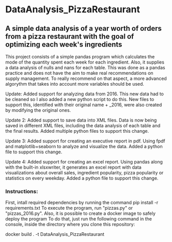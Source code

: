 # DataAnalysis_PizzaRestaurant

## A simple data analysis of a year worth of orders from a pizza restaurant with the goal of optimizing each week's ingredients

This project consists of a simple pandas program which calculates the mode of the quantity spent each week for each ingredient.
Also, it supplies a data analysis of nulls and nans for each table.
This was done as a pandas practice and does not have the aim to make real recommendations on supply management.
To really recommend on that aspect, a more advanced algorythm that takes into account more variables should be used.

Update: 
Added support for analyzing data from 2016. This new data had to be cleaned so I also added a new python script to do this.
New files to support this, identified with their original name + _2016, were also created by modifying the original ones.

Update 2:
Added support to save data into XML files. Data is now being saved in different XML files, including the data analysis of each table and
the final results. Added multiple python files to support this change.

Update 3:
Added support for creating an executive report in pdf. Using fpdf and matplotlib+seaborn to analyze and visualize the data. Added a python file to support this change.

Update 4:
Added support for creating an excel report. Using pandas along with the built-in xlsxwriter, it generates an excel report with data visualizations about overall sales, ingredient popularity, pizza popularity or statistics on every weekday. Added a python file to support this change.

### Instructions:
First, intall required dependencies by running the command pip install -r requirements.txt
To execute the program, run "pizzas.py" or "pizzas_2016.py".
Also, it is possible to create a docker image to safely deploy the program
To do that, just run the following command in the console, inside the directory where you clone this repository:

docker build . -t DataAnalysis_PizzaRestaurant

